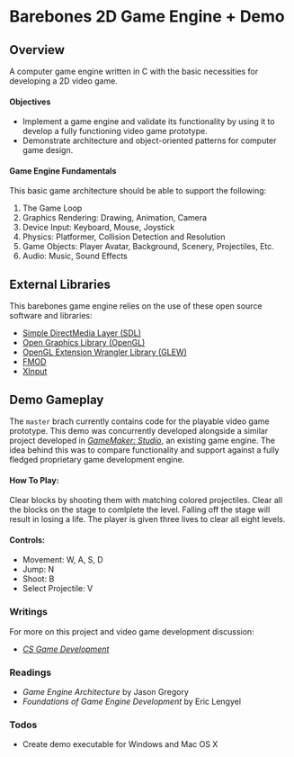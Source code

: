# Barebones 2D Game Engine + Demo

## Overview
A computer game engine written in C with the basic necessities for developing a 2D video game.

#### Objectives
- Implement a game engine and validate its functionality by using it to develop a fully functioning video game prototype.
- Demonstrate architecture and object-oriented patterns for computer game design.

#### Game Engine Fundamentals
This basic game architecture should be able to support the following:
1. The Game Loop
2. Graphics Rendering: Drawing, Animation, Camera
3. Device Input: Keyboard, Mouse, Joystick
4. Physics: Platformer, Collision Detection and Resolution
5. Game Objects: Player Avatar, Background, Scenery, Projectiles, Etc.
6. Audio: Music, Sound Effects

## External Libraries
This barebones game engine relies on the use of these open source software and libraries:

- [Simple DirectMedia Layer (SDL)](https://www.libsdl.org/)
- [Open Graphics Library (OpenGL)](https://www.opengl.org/)
- [OpenGL Extension Wrangler Library (GLEW)](http://glew.sourceforge.net/)
- [FMOD](http://www.fmod.com/) 
- [XInput](https://msdn.microsoft.com/en-us/library/windows/desktop/ee417014(v=vs.85).aspx) 

## Demo Gameplay
The `master` brach currently contains code for the playable video game prototype. This demo was concurrently developed alongside a similar project developed in *[GameMaker: Studio](http://opencv.org/)*, an existing game engine. The idea behind this was to compare functionality and support against a fully fledged proprietary game development engine.

#### How To Play:
Clear blocks by shooting them with matching colored projectiles. Clear all the blocks on the stage to comlplete the level. Falling off the stage will result in losing a life. The player is given three lives to clear all eight levels.

#### Controls:
- Movement: W, A, S, D
- Jump: N
- Shoot: B
- Select Projectile: V

### Writings
For more on this project and video game development discussion:
- [*CS Game Development*](https://kalquiza108.wordpress.com/)

### Readings
- *Game Engine Architecture* by Jason Gregory 
- *Foundations of Game Engine Development* by Eric Lengyel

### Todos
- Create demo executable for Windows and Mac OS X
